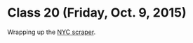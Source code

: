 # Class 20 (Friday, Oct. 9, 2015)

Wrapping up the [NYC scraper](https://github.com/cjdd3b/advanced-data-journalism/blob/master/week7/class19/scraper.py).